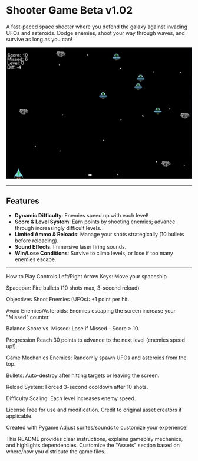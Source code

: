 # Shooter Game Beta v1.02

A fast-paced space shooter where you defend the galaxy against invading UFOs and asteroids. Dodge enemies, shoot your way through waves, and survive as long as you can!

![Gameplay Preview](image_2025-05-10_125931928.png)

---

## Features
- **Dynamic Difficulty**: Enemies speed up with each level!
- **Score & Level System**: Earn points by shooting enemies; advance through increasingly difficult levels.
- **Limited Ammo & Reloads**: Manage your shots strategically (10 bullets before reloading).
- **Sound Effects**: Immersive laser firing sounds.
- **Win/Lose Conditions**: Survive to climb levels, or lose if too many enemies escape.

---

How to Play
Controls
Left/Right Arrow Keys: Move your spaceship

Spacebar: Fire bullets (10 shots max, 3-second reload)

Objectives
Shoot Enemies (UFOs): +1 point per hit.

Avoid Enemies/Asteroids: Enemies escaping the screen increase your "Missed" counter.

Balance Score vs. Missed: Lose if Missed - Score ≥ 10.

Progression
Reach 30 points to advance to the next level (enemies speed up!).

Game Mechanics
Enemies: Randomly spawn UFOs and asteroids from the top.

Bullets: Auto-destroy after hitting targets or leaving the screen.

Reload System: Forced 3-second cooldown after 10 shots.

Difficulty Scaling: Each level increases enemy speed.

License
Free for use and modification. Credit to original asset creators if applicable.

Created with Pygame
Adjust sprites/sounds to customize your experience!


This README provides clear instructions, explains gameplay mechanics, and highlights dependencies. Customize the "Assets" section based on where/how you distribute the game files.
